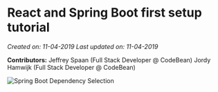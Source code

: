 # React and Spring Boot first setup tutorial

*Created on: 11-04-2019*
*Last updated on: 11-04-2019*

**Contributors:**
Jeffrey Spaan (Full Stack Developer @ CodeBean)
Jordy Hamwijk (Full Stack Developer @ CodeBean)

![Spring Boot Dependency Selection](https://raw.githubusercontent.com/codebean-university/react-spring-boot/master/images/spring-boot-dependency-selection.jpg)